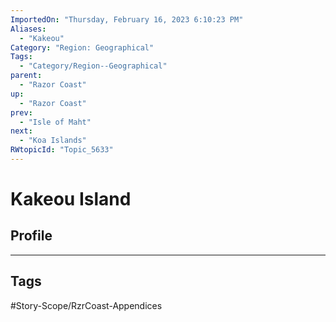 ```yaml
---
ImportedOn: "Thursday, February 16, 2023 6:10:23 PM"
Aliases:
  - "Kakeou"
Category: "Region: Geographical"
Tags:
  - "Category/Region--Geographical"
parent:
  - "Razor Coast"
up:
  - "Razor Coast"
prev:
  - "Isle of Maht"
next:
  - "Koa Islands"
RWtopicId: "Topic_5633"
---
```

# Kakeou Island
## Profile

---
## Tags
#Story-Scope/RzrCoast-Appendices

